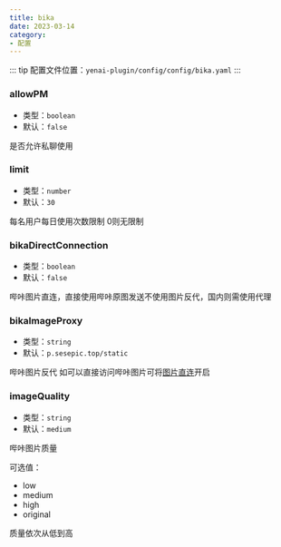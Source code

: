 ```yaml
---
title: bika
date: 2023-03-14
category:
- 配置
---
```

::: tip
配置文件位置：`yenai-plugin/config/config/bika.yaml`
:::

### allowPM

- 类型：`boolean`
- 默认：`false`

是否允许私聊使用

### limit
- 类型：`number`
- 默认：`30`

每名用户每日使用次数限制 0则无限制

### bikaDirectConnection
- 类型：`boolean`
- 默认：`false`

哔咔图片直连，直接使用哔咔原图发送不使用图片反代，国内则需使用代理

### bikaImageProxy
- 类型：`string`
- 默认：`p.sesepic.top/static`

哔咔图片反代
如可以直接访问哔咔图片可将[图片直连](#bikadirectconnection)开启

### imageQuality
- 类型：`string`
- 默认：`medium`

哔咔图片质量

可选值：
- low
- medium
- high
- original

质量依次从低到高